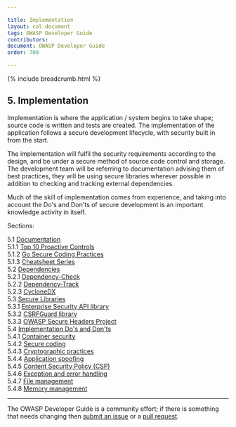 ```yaml
---

title: Implementation
layout: col-document
tags: OWASP Developer Guide
contributors:
document: OWASP Developer Guide
order: 700

---
```


{% include breadcrumb.html %}

## 5. Implementation

Implementation is where the application / system begins to take shape; source code is written and tests are created.
The implementation of the application follows a secure development lifecycle, with security built in from the start.

The implementation will fulfil the security requirements according to the design,
and be under a secure method of source code control and storage.
The development team will be referring to documentation advising them of best practices,
they will be using secure libraries wherever possible in addition to checking and tracking external dependencies.

Much of the skill of implementation comes from experience, and taking into account the Do's and Don'ts
of secure development is an important knowledge activity in itself.

Sections:

5.1 [Documentation](01-documentation/toc.md)  
5.1.1 [Top 10 Proactive Controls](01-documentation/01-proactive-controls.md)  
5.1.2 [Go Secure Coding Practices](01-documentation/02-go-scp.md)  
5.1.3 [Cheatsheet Series](01-documentation/03-cheatsheets.md)  
5.2 [Dependencies](02-dependencies/toc.md)  
5.2.1 [Dependency-Check](02-dependencies/01-dependency-check.md)  
5.2.2 [Dependency-Track](02-dependencies/02-dependency-track.md)  
5.2.3 [CycloneDX](02-dependencies/03-cyclonedx.md)  
5.3 [Secure Libraries](03-secure-libraries/toc.md)  
5.3.1 [Enterprise Security API library](03-secure-libraries/01-esapi.md)  
5.3.2 [CSRFGuard library](03-secure-libraries/02-csrf-guard.md)  
5.3.3 [OWASP Secure Headers Project](03-secure-libraries/03-secure-headers.md)  
5.4 [Implementation Do's and Don'ts](04-dos-donts/toc.md)  
5.4.1 [Container security](04-dos-donts/01-container-security.md)  
5.4.2 [Secure coding](04-dos-donts/02-secure-coding.md)  
5.4.3 [Cryptographic practices](04-dos-donts/03-cryptographic-practices.md)  
5.4.4 [Application spoofing](04-dos-donts/04-application-spoofing.md)  
5.4.5 [Content Security Policy (CSP)](04-dos-donts/05-content-security-policy.md)  
5.4.6 [Exception and error handling](04-dos-donts/06-exception-error-handling.md)  
5.4.7 [File management](04-dos-donts/07-file-management.md)  
5.4.8 [Memory management](04-dos-donts/08-memory-management.md)  

----

The OWASP Developer Guide is a community effort; if there is something that needs changing
then [submit an issue][issue0700] or a [pull request][pr].

[issue0700]: https://github.com/OWASP/www-project-developer-guide/issues/new?labels=enhancement&template=request.md&title=Update:%2007-implementation/00-toc
[pr]: https://github.com/OWASP/www-project-developer-guide/pulls
